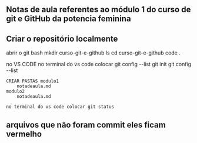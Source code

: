 ## Notas de aula referentes ao módulo 1 do curso de git e GitHub da potencia feminina
	
## Criar o repositório localmente 

abrir o git bash
	mkdir curso-git-e-github
	ls
	cd curso-git-e-github
	code .
	
no VS CODE
	no terminal do vs code colocar git config --list
	git init 
	git config --list

	CRIAR PASTAS modulo1
		notadeaula.md
	modulo2
		notadeaula.md
	
	no terminal do vs code colocar git status

arquivos que não foram commit eles ficam vermelho
----------------------------------------------------------------------------------------------------------------

